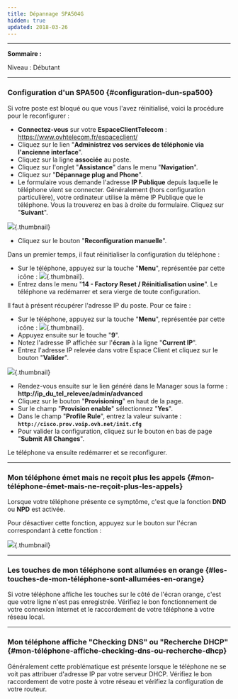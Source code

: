 ```yaml
---
title: Dépannage SPA504G
hidden: true
updated: 2018-03-26
---
```


------------------------------------------------------------------------

**Sommaire :**

Niveau : Débutant

------------------------------------------------------------------------

### Configuration d'un SPA500 {#configuration-dun-spa500}

Si votre poste est bloqué ou que vous l'avez réinitialisé, voici la procédure pour le reconfigurer :

-   **Connectez-vous** sur votre **EspaceClientTelecom** : <https://www.ovhtelecom.fr/espaceclient/>
-   Cliquez sur le lien "**Administrez vos services de téléphonie via l'ancienne interface**".
-   Cliquez sur la ligne **associée** au poste.
-   Cliquez sur l'onglet "**Assistance**" dans le menu "**Navigation**".
-   Cliquez sur "**Dépannage plug and Phone**".
-   Le formulaire vous demande l'adresse **IP Publique** depuis laquelle le téléphone vient se connecter. Généralement (hors configuration particulière), votre ordinateur utilise la même IP Publique que le téléphone. Vous la trouverez en bas à droite du formulaire. Cliquez sur "**Suivant**".

![](images/2015-03-09-114635_721x314_scrot.jpg){.thumbnail}

-   Cliquez sur le bouton "**Reconfiguration manuelle**".

Dans un premier temps, il faut réinitialiser la configuration du téléphone :

-   Sur le téléphone, appuyez sur la touche "**Menu**", représentée par cette icône : ![](images/BtnMenu.png){.thumbnail}.
-   Entrez dans le menu "**14 - Factory Reset / Réinitialisation usine**". Le téléphone va redémarrer et sera vierge de toute configuration.

Il faut à présent récupérer l'adresse IP du poste. Pour ce faire :

-   Sur le téléphone, appuyez sur la touche "**Menu**", représentée par cette icône : ![](images/BtnMenu.png){.thumbnail}.
-   Appuyez ensuite sur le touche "**9**".
-   Notez l'adresse IP affichée sur l'**écran** à la ligne "**Current IP**".
-   Entrez l'adresse IP relevée dans votre Espace Client et cliquez sur le bouton "**Valider**".

![](images/2015-06-05-112807_457x59_scrot.png){.thumbnail}

-   Rendez-vous ensuite sur le lien généré dans le Manager sous la forme : **http://ip\_du\_tel\_relevee/admin/advanced**
-   Cliquez sur le bouton "**Provisioning**" en haut de la page.
-   Sur le champ "**Provision enable**" sélectionnez "**Yes**".
-   Dans le champ "**Profile Rule**", entrez la valeur suivante : **`http://cisco.prov.voip.ovh.net/init.cfg`**
-   Pour valider la configuration, cliquez sur le bouton en bas de page "**Submit All Changes**".

Le téléphone va ensuite redémarrer et se reconfigurer.

------------------------------------------------------------------------

### Mon téléphone émet mais ne reçoit plus les appels {#mon-téléphone-émet-mais-ne-reçoit-plus-les-appels}

Lorsque votre téléphone présente ce symptôme, c'est que la fonction **DND** ou **NPD** est activée.

Pour désactiver cette fonction, appuyez sur le bouton sur l'écran correspondant à cette fonction :

![](images/Menu.png){.thumbnail}

------------------------------------------------------------------------

### Les touches de mon téléphone sont allumées en orange {#les-touches-de-mon-téléphone-sont-allumées-en-orange}

Si votre téléphone affiche les touches sur le côté de l'écran orange, c'est que votre ligne n'est pas enregistrée. Vérifiez le bon fonctionnement de votre connexion Internet et le raccordement de votre téléphone à votre réseau local.

------------------------------------------------------------------------

### Mon téléphone affiche "Checking DNS" ou "Recherche DHCP" {#mon-téléphone-affiche-checking-dns-ou-recherche-dhcp}

Généralement cette problématique est présente lorsque le téléphone ne se voit pas attribuer d'adresse IP par votre serveur DHCP. Vérifiez le bon raccordement de votre poste à votre réseau et vérifiez la configuration de votre routeur.
